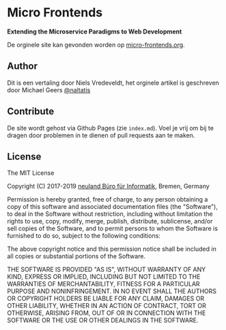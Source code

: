 # Micro Frontends
**Extending the Microservice Paradigms to Web Development**

De orginele site kan gevonden worden op [micro-frontends.org](https://micro-frontends.org/).

## Author

Dit is een vertaling door Niels Vredeveldt, het orginele artikel is geschreven door Michael Geers [@naltatis](https://twitter.com/naltatis)

## Contribute

De site wordt gehost via Github Pages (zie `index.md`).
Voel je vrij om bij te dragen door problemen in te dienen of pull requests aan te maken.

## License

The MIT License

Copyright (C) 2017-2019 [neuland Büro für Informatik](http://www.neuland-bfi.de/), Bremen, Germany

Permission is hereby granted, free of charge, to any person obtaining a copy of this software and associated documentation files (the "Software"), to deal in the Software without restriction, including without limitation the rights to use, copy, modify, merge, publish, distribute, sublicense, and/or sell copies of the Software, and to permit persons to whom the Software is furnished to do so, subject to the following conditions:

The above copyright notice and this permission notice shall be included in all copies or substantial portions of the Software.

THE SOFTWARE IS PROVIDED "AS IS", WITHOUT WARRANTY OF ANY KIND, EXPRESS OR IMPLIED, INCLUDING BUT NOT LIMITED TO THE WARRANTIES OF MERCHANTABILITY, FITNESS FOR A PARTICULAR PURPOSE AND NONINFRINGEMENT. IN NO EVENT SHALL THE AUTHORS OR COPYRIGHT HOLDERS BE LIABLE FOR ANY CLAIM, DAMAGES OR OTHER LIABILITY, WHETHER IN AN ACTION OF CONTRACT, TORT OR OTHERWISE, ARISING FROM, OUT OF OR IN CONNECTION WITH THE SOFTWARE OR THE USE OR OTHER DEALINGS IN THE SOFTWARE.
